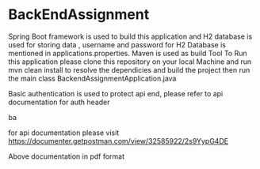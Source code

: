 
# BackEndAssignment

Spring Boot framework is used to build this application and H2 database is used for storing data , username and password for H2 Database is mentioned in applications.properties. Maven is used as build Tool
To Run this application please clone this repository on your local Machine and run mvn clean install to resolve the dependicies and build the project then run the main class BackendAssignmentApplication.java

Basic authentication is used to protect api end, please refer to api documentation for auth header


ba

for api documentation please visit
https://documenter.getpostman.com/view/32585922/2s9YypG4DE

Above documentation in pdf format 
